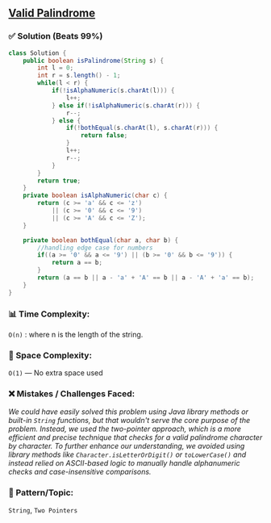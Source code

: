 ## [Valid Palindrome](https://leetcode.com/problems/valid-palindrome/)

### ✅ Solution (Beats 99%)

```java
class Solution {
    public boolean isPalindrome(String s) {
        int l = 0;
        int r = s.length() - 1;
        while(l < r) {
            if(!isAlphaNumeric(s.charAt(l))) {
                l++;
            } else if(!isAlphaNumeric(s.charAt(r))) {
                r--;
            } else {
                if(!bothEqual(s.charAt(l), s.charAt(r))) {
                    return false;
                }
                l++;
                r--;
            }
        }
        return true;
    }
    private boolean isAlphaNumeric(char c) {
        return (c >= 'a' && c <= 'z')
            || (c >= '0' && c <= '9')
            || (c >= 'A' && c <= 'Z');
    }

    private boolean bothEqual(char a, char b) {
        //handling edge case for numbers
        if((a >= '0' && a <= '9') || (b >= '0' && b <= '9')) {
            return a == b;
        }
        return (a == b || a - 'a' + 'A' == b || a - 'A' + 'a' == b);
    }
}

````

### 📊 Time Complexity:

`O(n)` : where n is the length of the string.

### 🧠 Space Complexity:

`O(1)` — No extra space used

### ❌ Mistakes / Challenges Faced:


*We could have easily solved this problem using Java library methods or built-in `String` functions, but that wouldn't serve the core purpose of the problem. Instead, we used the two-pointer approach, which is a more efficient and precise technique that checks for a valid palindrome character by character. To further enhance our understanding, we avoided using library methods like `Character.isLetterOrDigit()` or `toLowerCase()` and instead relied on ASCII-based logic to manually handle alphanumeric checks and case-insensitive comparisons.*

### 🧩 Pattern/Topic:

`String`, `Two Pointers`
